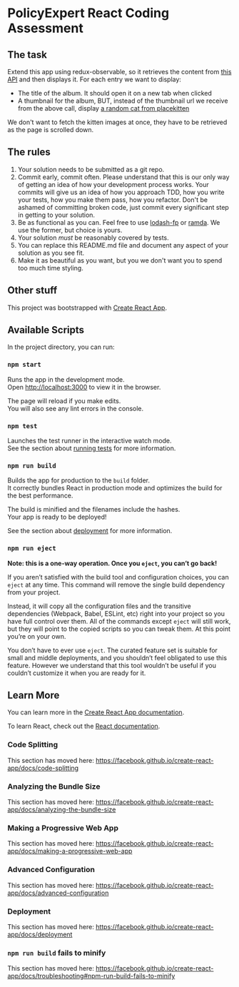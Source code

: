 # PolicyExpert React Coding Assessment

## The task

Extend this app using redux-observable, so it retrieves the content from [this API](https://jsonplaceholder.typicode.com/photos) and then displays it.
For each entry we want to display:

- The title of the album. It should open it on a new tab when clicked
- A thumbnail for the album, BUT, instead of the thumbnail url we receive from the above call, display [a random cat from placekitten](https://placekitten.com/)

We don't want to fetch the kitten images at once, they have to be retrieved as the page is scrolled down.

## The rules

1. Your solution needs to be submitted as a git repo.
1. Commit early, commit often.
   Please understand that this is our only way of getting an idea of how your development process works.
   Your commits will give us an idea of how you approach TDD, how you write your tests, how you make them pass, how you refactor.
   Don't be ashamed of committing broken code, just commit every significant step in getting to your solution.
1. Be as functional as you can. Feel free to use [lodash-fp](https://github.com/lodash/lodash/wiki/FP-Guide) or [ramda](https://ramdajs.com/). We use the former, but choice is yours.
1. Your solution *must* be reasonably covered by tests.
1. You can replace this README.md file and document any aspect of your solution as you see fit.
1. Make it as beautiful as you want, but you we don't want you to spend too much time styling.

## Other stuff

This project was bootstrapped with [Create React App](https://github.com/facebook/create-react-app).

## Available Scripts

In the project directory, you can run:

### `npm start`

Runs the app in the development mode.<br>
Open [http://localhost:3000](http://localhost:3000) to view it in the browser.

The page will reload if you make edits.<br>
You will also see any lint errors in the console.

### `npm test`

Launches the test runner in the interactive watch mode.<br>
See the section about [running tests](https://facebook.github.io/create-react-app/docs/running-tests) for more information.

### `npm run build`

Builds the app for production to the `build` folder.<br>
It correctly bundles React in production mode and optimizes the build for the best performance.

The build is minified and the filenames include the hashes.<br>
Your app is ready to be deployed!

See the section about [deployment](https://facebook.github.io/create-react-app/docs/deployment) for more information.

### `npm run eject`

**Note: this is a one-way operation. Once you `eject`, you can’t go back!**

If you aren’t satisfied with the build tool and configuration choices, you can `eject` at any time. This command will remove the single build dependency from your project.

Instead, it will copy all the configuration files and the transitive dependencies (Webpack, Babel, ESLint, etc) right into your project so you have full control over them. All of the commands except `eject` will still work, but they will point to the copied scripts so you can tweak them. At this point you’re on your own.

You don’t have to ever use `eject`. The curated feature set is suitable for small and middle deployments, and you shouldn’t feel obligated to use this feature. However we understand that this tool wouldn’t be useful if you couldn’t customize it when you are ready for it.

## Learn More

You can learn more in the [Create React App documentation](https://facebook.github.io/create-react-app/docs/getting-started).

To learn React, check out the [React documentation](https://reactjs.org/).

### Code Splitting

This section has moved here: https://facebook.github.io/create-react-app/docs/code-splitting

### Analyzing the Bundle Size

This section has moved here: https://facebook.github.io/create-react-app/docs/analyzing-the-bundle-size

### Making a Progressive Web App

This section has moved here: https://facebook.github.io/create-react-app/docs/making-a-progressive-web-app

### Advanced Configuration

This section has moved here: https://facebook.github.io/create-react-app/docs/advanced-configuration

### Deployment

This section has moved here: https://facebook.github.io/create-react-app/docs/deployment

### `npm run build` fails to minify

This section has moved here: https://facebook.github.io/create-react-app/docs/troubleshooting#npm-run-build-fails-to-minify
